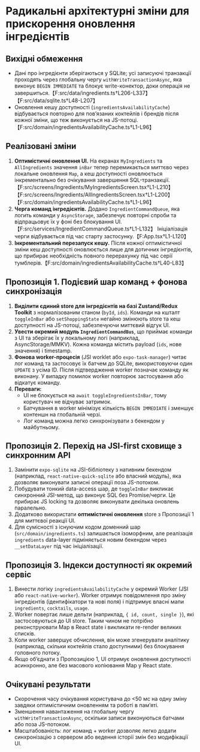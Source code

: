 # Радикальні архітектурні зміни для прискорення оновлення інгредієнтів

## Вихідні обмеження
- Дані про інгредієнти зберігаються у SQLite; усі записуючі транзакції проходять через глобальну чергу `withWriteTransactionAsync`, яка виконує `BEGIN IMMEDIATE` та блокує write-конектор, доки операція не завершиться.【F:src/data/ingredients.ts†L206-L337】【F:src/data/sqlite.ts†L48-L207】
- Оновлення кешу доступності (`ingredientsAvailabilityCache`) відбувається повторно для повʼязаних коктейлів і брендів після кожної зміни, що теж виконується на JS-потоці.【F:src/domain/ingredientsAvailabilityCache.ts†L1-L96】

## Реалізовані зміни
1. **Оптимістичні оновлення UI.** На екранах `MyIngredients` та `AllIngredients` значення `inBar` тепер перемикається миттєво через локальне оновлення `Map`, а кеш доступності оновлюється інкрементально без очікування завершення SQL-транзакції.【F:src/screens/Ingredients/MyIngredientsScreen.tsx†L1-L210】【F:src/screens/Ingredients/AllIngredientsScreen.tsx†L1-L200】【F:src/domain/ingredientsAvailabilityCache.ts†L1-L96】
2. **Черга команд інгредієнтів.** Додано `IngredientCommandQueue`, яка логить команди у `AsyncStorage`, забезпечує повторні спроби та відпрацьовує їх у фоні без блокування UI.【F:src/services/IngredientCommandQueue.ts†L1-L132】 Ініціалізація черги відбувається під час старту застосунку.【F:App.tsx†L1-L120】
3. **Інкрементальний перезапуск кешу.** Після кожної оптимістичної зміни кеш доступності оновлюється лише для дотичних інгредієнтів, що прибирає необхідність повного перерахунку під час серії тумблерів.【F:src/domain/ingredientsAvailabilityCache.ts†L40-L83】

## Пропозиція 1. Подієвий шар команд + фонова синхронізація
1. **Виділити єдиний store для інгредієнтів на базі Zustand/Redux Toolkit** з нормалізованим станом (`byId`, `ids`). Команди на кшталт `toggleInBar` або `setShoppingState` негайно змінюють store та кеш доступності на JS-потоці, забезпечуючи миттєвий відгук UI.
2. **Увести окремий модуль `IngredientCommandBus`**, що приймає команди з UI та зберігає їх у локальному логі (наприклад, AsyncStorage/MMKV). Кожна команда містить payload (`ids`, нове значення) і timestamp.
3. **Фонова worker-процесія** (JSI worklet або `expo-task-manager`) читає лог команд та застосовує їх батчем до SQLite, використовуючи один `UPDATE` з усіма ID. Після підтвердження worker позначає команду як виконану. У випадку помилок worker повторює застосування або відкатує команду.
4. **Переваги:**
   - UI не блокується на `await toggleIngredientsInBar`, тому користувач не відчуває затримок.
   - Батчування в worker мінімізує кількість `BEGIN IMMEDIATE` і зменшує контеншн на глобальній черзі.
   - Лог команд можна легко синхронізувати з бекендом у майбутньому.

## Пропозиція 2. Перехід на JSI-first сховище з синхронним API
1. Замінити `expo-sqlite` на JSI-бібліотеку з нативним бекендом (наприклад, `react-native-quick-sqlite` або власний модуль), яка дозволяє виконувати записні операції поза JS-потоком.
2. Побудувати тонкий data-access шар, де `toggleInBar` викликає синхронний JSI-метод, що виконує SQL без Promise/черги. Це прибирає JS locking та дозволяє виконувати декілька оновлень паралельно.
3. Додатково використати **оптимістичні оновлення** store з Пропозиції 1 для миттєвої реакції UI.
4. Для сумісності з існуючим кодом доменний шар (`src/domain/ingredients.ts`) залишається ізоморфним, але реалізація `ingredients` data-layer підміняється новим бекендом через `__setDataLayer` під час ініціалізації.

## Пропозиція 3. Індекси доступності як окремий сервіс
1. Винести логіку `ingredientsAvailabilityCache` у окремий Worker (JSI або `react-native-worker`). Worker отримує повідомлення про зміну інгредієнтів (ідентифікатори та нові поля) і підтримує власні мапи `ingredients`, `cocktails`, `usage`.
2. Worker повертає лише дельти (наприклад, `{ id, count, single }`), які застосовуються до UI store. Таким чином не потрібно реконструювати Map в React state і викликати re-render великих списків.
3. Коли worker завершує обчислення, він може згенерувати аналітику (наприклад, скільки коктейлів стало доступними) без блокування головного потоку.
4. Якщо об’єднати з Пропозицією 1, UI отримує оновлення доступності асинхронно, але без масового копіювання Map у React state.

## Очікувані результати
- Скорочення часу очікування користувача до <50 мс на одну зміну завдяки оптимістичним оновленням та роботі в памʼяті.
- Зменшення навантаження на глобальну чергу `withWriteTransactionAsync`, оскільки записи виконуються батчами або поза JS-потоком.
- Масштабованість: лог команд + worker дозволяє легко додати синхронізацію з сервером або ведення історії змін без модифікації UI.
